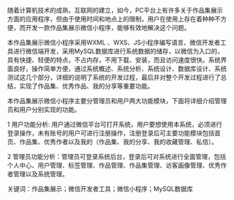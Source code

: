 随着计算机技术的成熟，互联网的建立，如今，PC平台上有许多关于作品集展示方面的应用程序，但由于使用时间和地点上的限制，用户在使用上存在着种种不方便，而开发一款作品集展示微信小程序，能够有效地解决这个问题。

本作品集展示微信小程序采用WXML 、WXS、JS小程序编写语言、微信开发者工具进行微信端开发，采用MySQL数据库进行系统数据的储存，以微信为入口的，具有快捷、轻便的特点，不占内存，不用下载、安装，而且访问速度很快。系统界面良好，操作简单方便，通过系统概述、系统分析、系统设计、数据库设计、系统测试这几个部分，详细的说明了系统的开发过程，最后并对整个开发过程进行了总结，实现了作品集、优秀作品、我的分享等重要功能。

本作品集展示微信小程序主要分管理员和用户两大功能模块，下面将详细介绍管理员和用户分别实现的功能。

1 用户功能分析: 用户通过微信平台可打开系统，用户要想使用本系统，必须进行登录操作，未有账号的用户可进行注册操作，注册登录后可主要功能模块包括首页、作品集、优秀作者以及我的（作品集、我的分享、我的收藏管理、私信）。

2 管理员功能分析：管理员可登录系统后台，登录后可对系统进行全面管理，包括个人中心、用户管理、标签管理、作品管理、作品集管理、访客画像管理、优秀作者管理以及系统管理。

关键词：作品集展示；微信开发者工具；微信小程序；MySQL数据库
